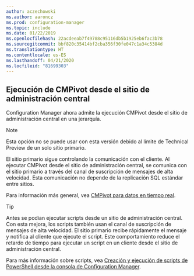 ```yaml
---
author: aczechowski
ms.author: aaroncz
ms.prod: configuration-manager
ms.topic: include
ms.date: 01/22/2019
ms.openlocfilehash: 22acdeeab7f49788c95116db5b1925eb6fac3b78
ms.sourcegitcommit: bbf820c35414bf2cba356f30fe047c1a34c5384d
ms.translationtype: HT
ms.contentlocale: es-ES
ms.lasthandoff: 04/21/2020
ms.locfileid: "81699303"
---
```

## <a name="run-cmpivot-from-the-central-administration-site"></a><a name="bkmk_cmpivot"></a> Ejecución de CMPivot desde el sitio de administración central
<!--3610960-->

Configuration Manager ahora admite la ejecución CMPivot desde el sitio de administración central en una jerarquía. 

> [!Note]  
> Esta opción no se puede usar con esta versión debido al límite de Technical Preview de un solo sitio primario.  

El sitio primario sigue controlando la comunicación con el cliente. Al ejecutar CMPivot desde el sitio de administración central, se comunica con el sitio primario a través del canal de suscripción de mensajes de alta velocidad. Esta comunicación no depende de la replicación SQL estándar entre sitios. 

Para información más general, vea [CMPivot para datos en tiempo real](../../../../servers/manage/cmpivot.md).

> [!Tip]  
> Antes se podían ejecutar scripts desde un sitio de administración central. Con esta mejora, los scripts también usan el canal de suscripción de mensajes de alta velocidad. El sitio primario recibe rápidamente el mensaje y notifica al cliente que ejecute el script. Este comportamiento reduce el retardo de tiempo para ejecutar un script en un cliente desde el sitio de administración central.  
> 
> Para más información sobre scripts, vea [Creación y ejecución de scripts de PowerShell desde la consola de Configuration Manager](../../../../../apps/deploy-use/create-deploy-scripts.md).  

